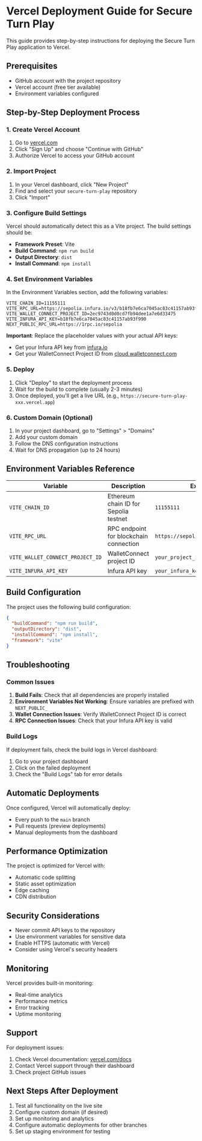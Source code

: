 # Vercel Deployment Guide for Secure Turn Play

This guide provides step-by-step instructions for deploying the Secure Turn Play application to Vercel.

## Prerequisites

- GitHub account with the project repository
- Vercel account (free tier available)
- Environment variables configured

## Step-by-Step Deployment Process

### 1. Create Vercel Account

1. Go to [vercel.com](https://vercel.com)
2. Click "Sign Up" and choose "Continue with GitHub"
3. Authorize Vercel to access your GitHub account

### 2. Import Project

1. In your Vercel dashboard, click "New Project"
2. Find and select your `secure-turn-play` repository
3. Click "Import"

### 3. Configure Build Settings

Vercel should automatically detect this as a Vite project. The build settings should be:

- **Framework Preset**: Vite
- **Build Command**: `npm run build`
- **Output Directory**: `dist`
- **Install Command**: `npm install`

### 4. Set Environment Variables

In the Environment Variables section, add the following variables:

```
VITE_CHAIN_ID=11155111
VITE_RPC_URL=https://sepolia.infura.io/v3/b18fb7e6ca7045ac83c41157ab93f990
VITE_WALLET_CONNECT_PROJECT_ID=2ec9743d0d0cd7fb94dee1a7e6d33475
VITE_INFURA_API_KEY=b18fb7e6ca7045ac83c41157ab93f990
NEXT_PUBLIC_RPC_URL=https://1rpc.io/sepolia
```

**Important**: Replace the placeholder values with your actual API keys:
- Get your Infura API key from [infura.io](https://infura.io)
- Get your WalletConnect Project ID from [cloud.walletconnect.com](https://cloud.walletconnect.com)

### 5. Deploy

1. Click "Deploy" to start the deployment process
2. Wait for the build to complete (usually 2-3 minutes)
3. Once deployed, you'll get a live URL (e.g., `https://secure-turn-play-xxx.vercel.app`)

### 6. Custom Domain (Optional)

1. In your project dashboard, go to "Settings" > "Domains"
2. Add your custom domain
3. Follow the DNS configuration instructions
4. Wait for DNS propagation (up to 24 hours)

## Environment Variables Reference

| Variable | Description | Example Value |
|----------|-------------|---------------|
| `VITE_CHAIN_ID` | Ethereum chain ID for Sepolia testnet | `11155111` |
| `VITE_RPC_URL` | RPC endpoint for blockchain connection | `https://sepolia.infura.io/v3/YOUR_KEY` |
| `VITE_WALLET_CONNECT_PROJECT_ID` | WalletConnect project ID | `your_project_id` |
| `VITE_INFURA_API_KEY` | Infura API key | `your_infura_key` |

## Build Configuration

The project uses the following build configuration:

```json
{
  "buildCommand": "npm run build",
  "outputDirectory": "dist",
  "installCommand": "npm install",
  "framework": "vite"
}
```

## Troubleshooting

### Common Issues

1. **Build Fails**: Check that all dependencies are properly installed
2. **Environment Variables Not Working**: Ensure variables are prefixed with `NEXT_PUBLIC_`
3. **Wallet Connection Issues**: Verify WalletConnect Project ID is correct
4. **RPC Connection Issues**: Check that your Infura API key is valid

### Build Logs

If deployment fails, check the build logs in Vercel dashboard:
1. Go to your project dashboard
2. Click on the failed deployment
3. Check the "Build Logs" tab for error details

## Automatic Deployments

Once configured, Vercel will automatically deploy:
- Every push to the `main` branch
- Pull requests (preview deployments)
- Manual deployments from the dashboard

## Performance Optimization

The project is optimized for Vercel with:
- Automatic code splitting
- Static asset optimization
- Edge caching
- CDN distribution

## Security Considerations

- Never commit API keys to the repository
- Use environment variables for sensitive data
- Enable HTTPS (automatic with Vercel)
- Consider using Vercel's security headers

## Monitoring

Vercel provides built-in monitoring:
- Real-time analytics
- Performance metrics
- Error tracking
- Uptime monitoring

## Support

For deployment issues:
1. Check Vercel documentation: [vercel.com/docs](https://vercel.com/docs)
2. Contact Vercel support through their dashboard
3. Check project GitHub issues

## Next Steps After Deployment

1. Test all functionality on the live site
2. Configure custom domain (if desired)
3. Set up monitoring and analytics
4. Configure automatic deployments for other branches
5. Set up staging environment for testing
